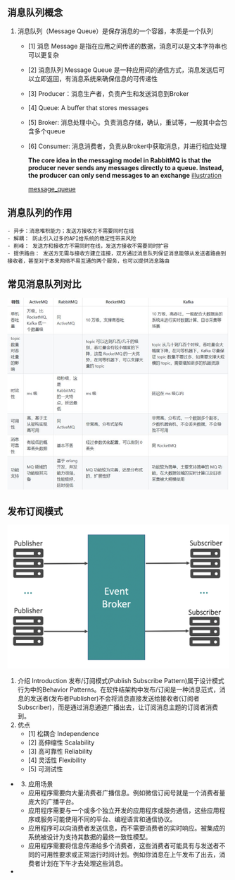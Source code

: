 ## 消息队列概念
1. 消息队列（Message Queue）是保存消息的一个容器，本质是一个队列
	- [1] 消息 Message 是指在应用之间传递的数据，消息可以是文本字符串也可以更复杂
	- [2] 消息队列 Message Queue 是一种应用间的通信方式，消息发送后可以立即返回，有消息系统来确保信息的可传递性
	- [3] Producer：消息生产者，负责产生和发送消息到Broker
	- [4] Queue: A buffer that stores messages
	- [5] Broker: 消息处理中心。负责消息存储，确认，重试等，一般其中会包含多个queue
	- [6] Consumer: 消息消费者，负责从Broker中获取消息，并进行相应处理
	  
	  **The core idea in the messaging model in RabbitMQ is that the producer never sends any messages directly to a queue. Instead, the producer can only send messages to an exchange** [illustration](https://www.rabbitmq.com/tutorials/tutorial-three-python.html)
	  
	  [message_queue](/images/MQ_sample.png)
## 消息队列的作用
	- 异步：消息堆积能力；发送方接收方不需要同时在线
	- 解耦： 防止引入过多的API给系统的稳定性带来风险
	- 削峰： 发送方和接收方不需同时在线，发送方接收不需要同时扩容
	- 提供路由： 发送方无需与接收方建立连接，双方通过消息队列保证消息能够从发送者路由到接收者，甚至对于本来网络不易互通的两个服务，也可以提供消息路由
## 常见消息队列对比
 ![Message_Queue_tables](/images/MQ_tables.png)
## 发布订阅模式
 ![发布订阅模式](/images/publish_subscribe.png)

1. 介绍 Introduction
发布/订阅模式(Publish Subscribe Pattern)属于设计模式行为中的Behavior Patterns。在软件结架构中发布/订阅是一种消息范式，消息的发送者(发布者Publisher)不会将消息直接发送给接收者(订阅者Subscriber)，而是通过消息通道广播出去，让订阅消息主题的订阅者消费到。
2. 优点
	- [1] 松耦合 Independence
	- [2] 高伸缩性 Scalability
	- [3] 高可靠性 Reliability
	- [4] 灵活性 Flexibility
	- [5] 可测试性
- 3. 应用场景
	- 应用程序需要向大量消费者广播信息。例如微信订阅号就是一个消费者量庞大的广播平台。
	- 应用程序需要与一个或多个独立开发的应用程序或服务通信，这些应用程序或服务可能使用不同的平台、编程语言和通信协议。
	- 应用程序可以向消费者发送信息，而不需要消费者的实时响应。被集成的系统被设计为支持其数据的最终一致性模型。
	- 应用程序需要将信息传递给多个消费者，这些消费者可能具有与发送者不同的可用性要求或正常运行时间计划。例如你消息在上午发布了出去，消费者计划在下午才去处理这些消息。
-